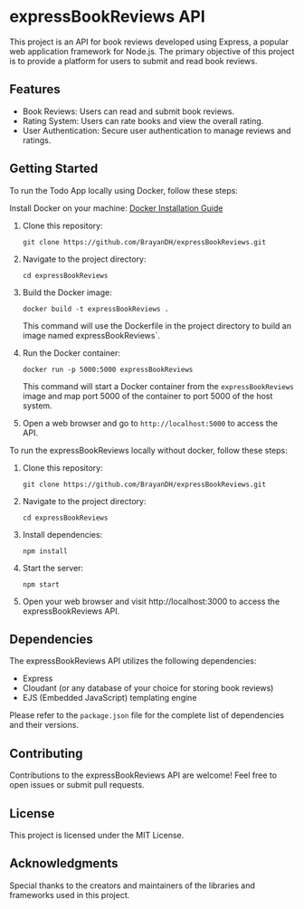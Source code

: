 # expressBookReviews API

This project is an API for book reviews developed using Express, a popular web application framework for Node.js. The primary objective of this project is to provide a platform for users to submit and read book reviews.

## Features

- Book Reviews: Users can read and submit book reviews.
- Rating System: Users can rate books and view the overall rating.
- User Authentication: Secure user authentication to manage reviews and ratings.

## Getting Started

To run the Todo App locally using Docker, follow these steps:

Install Docker on your machine: [Docker Installation Guide ](https://docs.docker.com/engine/install/)

1. Clone this repository:

   ```
   git clone https://github.com/BrayanDH/expressBookReviews.git
   ```

2. Navigate to the project directory:

   ```
   cd expressBookReviews
   ```

3. Build the Docker image:

   ```
   docker build -t expressBookReviews .
   ```

   This command will use the Dockerfile in the project directory to build an image named expressBookReviews`.

4. Run the Docker container:

   ```
   docker run -p 5000:5000 expressBookReviews
   ```

   This command will start a Docker container from the `expressBookReviews` image and map port 5000 of the container to port 5000 of the host system.

5. Open a web browser and go to `http://localhost:5000` to access the API.

To run the expressBookReviews locally without docker, follow these steps:

1. Clone this repository:

   ```
   git clone https://github.com/BrayanDH/expressBookReviews.git
   ```

2. Navigate to the project directory:

   ```
   cd expressBookReviews
   ```

3. Install dependencies:

   ```
   npm install
   ```

4. Start the server:

   ```
   npm start
   ```

5. Open your web browser and visit http://localhost:3000 to access the expressBookReviews API.

## Dependencies

The expressBookReviews API utilizes the following dependencies:

- Express
- Cloudant (or any database of your choice for storing book reviews)
- EJS (Embedded JavaScript) templating engine

Please refer to the `package.json` file for the complete list of dependencies and their versions.

## Contributing

Contributions to the expressBookReviews API are welcome! Feel free to open issues or submit pull requests.

## License

This project is licensed under the MIT License.

## Acknowledgments

Special thanks to the creators and maintainers of the libraries and frameworks used in this project.
